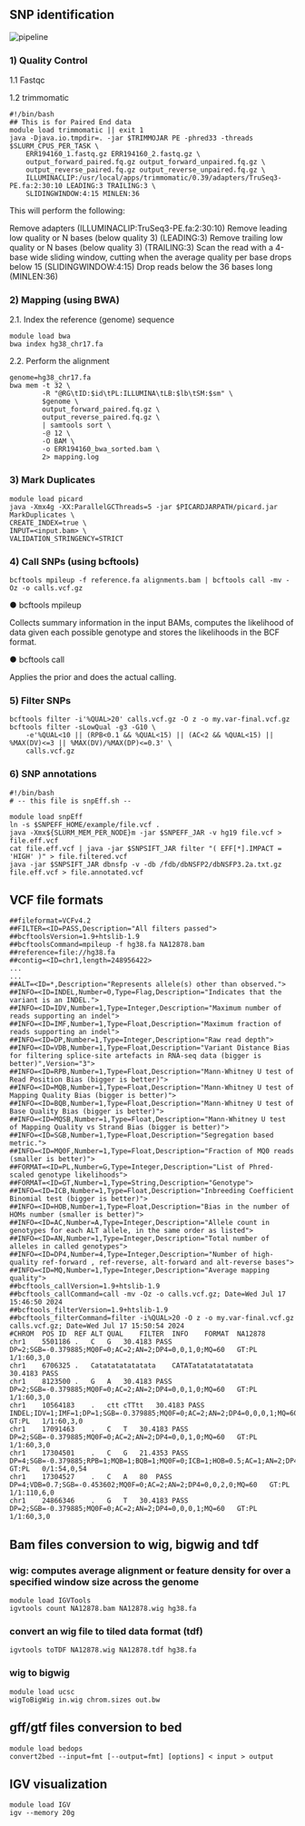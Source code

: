 ## SNP identification
![pipeline](https://github.com/TriLab-bioinf/WORKSHOP2024_2/blob/main/figures/pipeline.jpg)


### 1) Quality Control
1.1 Fastqc

1.2 trimmomatic
```
#!/bin/bash
## This is for Paired End data
module load trimmomatic || exit 1
java -Djava.io.tmpdir=. -jar $TRIMMOJAR PE -phred33 -threads $SLURM_CPUS_PER_TASK \
    ERR194160_1.fastq.gz ERR194160_2.fastq.gz \
    output_forward_paired.fq.gz output_forward_unpaired.fq.gz \
    output_reverse_paired.fq.gz output_reverse_unpaired.fq.gz \
    ILLUMINACLIP:/usr/local/apps/trimmomatic/0.39/adapters/TruSeq3-PE.fa:2:30:10 LEADING:3 TRAILING:3 \
    SLIDINGWINDOW:4:15 MINLEN:36
```

This will perform the following:

Remove adapters (ILLUMINACLIP:TruSeq3-PE.fa:2:30:10)
Remove leading low quality or N bases (below quality 3) (LEADING:3)
Remove trailing low quality or N bases (below quality 3) (TRAILING:3)
Scan the read with a 4-base wide sliding window, cutting when the average quality per base drops below 15 (SLIDINGWINDOW:4:15)
Drop reads below the 36 bases long (MINLEN:36)

### 2)	Mapping (using BWA)
2.1.	Index the reference (genome) sequence 
```
module load bwa
bwa index hg38_chr17.fa
```

2.2.	Perform the alignment 
```
genome=hg38_chr17.fa
bwa mem -t 32 \
        -R "@RG\tID:$id\tPL:ILLUMINA\tLB:$lb\tSM:$sm" \
        $genome \
        output_forward_paired.fq.gz \
        output_reverse_paired.fq.gz \
        | samtools sort \
        -@ 12 \
        -O BAM \
        -o ERR194160_bwa_sorted.bam \
        2> mapping.log
```

### 3) Mark Duplicates
```
module load picard
java -Xmx4g -XX:ParallelGCThreads=5 -jar $PICARDJARPATH/picard.jar MarkDuplicates \
CREATE_INDEX=true \
INPUT=<input.bam> \
VALIDATION_STRINGENCY=STRICT
```

### 4) Call SNPs (using bcftools) 
```
bcftools mpileup -f reference.fa alignments.bam | bcftools call -mv -Oz -o calls.vcf.gz
```

● bcftools mpileup

 Collects summary information in the input BAMs, computes the likelihood of data given each possible genotype and stores the likelihoods in the BCF format.
 
● bcftools call

 Applies the prior and does the actual calling.

### 5) Filter SNPs 
```
bcftools filter -i'%QUAL>20' calls.vcf.gz -O z -o my.var-final.vcf.gz
bcftools filter -sLowQual -g3 -G10 \
    -e'%QUAL<10 || (RPB<0.1 && %QUAL<15) || (AC<2 && %QUAL<15) || %MAX(DV)<=3 || %MAX(DV)/%MAX(DP)<=0.3' \
    calls.vcf.gz
```

### 6) SNP annotations
```
#!/bin/bash
# -- this file is snpEff.sh --

module load snpEff
ln -s $SNPEFF_HOME/example/file.vcf .
java -Xmx${SLURM_MEM_PER_NODE}m -jar $SNPEFF_JAR -v hg19 file.vcf > file.eff.vcf
cat file.eff.vcf | java -jar $SNPSIFT_JAR filter "( EFF[*].IMPACT = 'HIGH' )" > file.filtered.vcf
java -jar $SNPSIFT_JAR dbnsfp -v -db /fdb/dbNSFP2/dbNSFP3.2a.txt.gz file.eff.vcf > file.annotated.vcf
```

## VCF file formats
```
##fileformat=VCFv4.2
##FILTER=<ID=PASS,Description="All filters passed">
##bcftoolsVersion=1.9+htslib-1.9
##bcftoolsCommand=mpileup -f hg38.fa NA12878.bam
##reference=file://hg38.fa
##contig=<ID=chr1,length=248956422>
...
...
##ALT=<ID=*,Description="Represents allele(s) other than observed.">
##INFO=<ID=INDEL,Number=0,Type=Flag,Description="Indicates that the variant is an INDEL.">
##INFO=<ID=IDV,Number=1,Type=Integer,Description="Maximum number of reads supporting an indel">
##INFO=<ID=IMF,Number=1,Type=Float,Description="Maximum fraction of reads supporting an indel">
##INFO=<ID=DP,Number=1,Type=Integer,Description="Raw read depth">
##INFO=<ID=VDB,Number=1,Type=Float,Description="Variant Distance Bias for filtering splice-site artefacts in RNA-seq data (bigger is better)",Version="3">
##INFO=<ID=RPB,Number=1,Type=Float,Description="Mann-Whitney U test of Read Position Bias (bigger is better)">
##INFO=<ID=MQB,Number=1,Type=Float,Description="Mann-Whitney U test of Mapping Quality Bias (bigger is better)">
##INFO=<ID=BQB,Number=1,Type=Float,Description="Mann-Whitney U test of Base Quality Bias (bigger is better)">
##INFO=<ID=MQSB,Number=1,Type=Float,Description="Mann-Whitney U test of Mapping Quality vs Strand Bias (bigger is better)">
##INFO=<ID=SGB,Number=1,Type=Float,Description="Segregation based metric.">
##INFO=<ID=MQ0F,Number=1,Type=Float,Description="Fraction of MQ0 reads (smaller is better)">
##FORMAT=<ID=PL,Number=G,Type=Integer,Description="List of Phred-scaled genotype likelihoods">
##FORMAT=<ID=GT,Number=1,Type=String,Description="Genotype">
##INFO=<ID=ICB,Number=1,Type=Float,Description="Inbreeding Coefficient Binomial test (bigger is better)">
##INFO=<ID=HOB,Number=1,Type=Float,Description="Bias in the number of HOMs number (smaller is better)">
##INFO=<ID=AC,Number=A,Type=Integer,Description="Allele count in genotypes for each ALT allele, in the same order as listed">
##INFO=<ID=AN,Number=1,Type=Integer,Description="Total number of alleles in called genotypes">
##INFO=<ID=DP4,Number=4,Type=Integer,Description="Number of high-quality ref-forward , ref-reverse, alt-forward and alt-reverse bases">
##INFO=<ID=MQ,Number=1,Type=Integer,Description="Average mapping quality">
##bcftools_callVersion=1.9+htslib-1.9
##bcftools_callCommand=call -mv -Oz -o calls.vcf.gz; Date=Wed Jul 17 15:46:50 2024
##bcftools_filterVersion=1.9+htslib-1.9
##bcftools_filterCommand=filter -i%QUAL>20 -O z -o my.var-final.vcf.gz calls.vcf.gz; Date=Wed Jul 17 15:50:54 2024
#CHROM	POS	ID	REF	ALT	QUAL	FILTER	INFO	FORMAT	NA12878
chr1	5501186	.	C	G	30.4183	PASS	DP=2;SGB=-0.379885;MQ0F=0;AC=2;AN=2;DP4=0,0,1,0;MQ=60	GT:PL	1/1:60,3,0
chr1	6706325	.	Catatatatatatata	CATATatatatatatatata	30.4183	PASS	
chr1	8123500	.	G	A	30.4183	PASS	DP=2;SGB=-0.379885;MQ0F=0;AC=2;AN=2;DP4=0,0,1,0;MQ=60	GT:PL	1/1:60,3,0
chr1	10564183	.	ctt	cTTtt	30.4183	PASS	INDEL;IDV=1;IMF=1;DP=1;SGB=-0.379885;MQ0F=0;AC=2;AN=2;DP4=0,0,0,1;MQ=60	GT:PL	1/1:60,3,0
chr1	17091463	.	C	T	30.4183	PASS	DP=2;SGB=-0.379885;MQ0F=0;AC=2;AN=2;DP4=0,0,1,0;MQ=60	GT:PL	1/1:60,3,0
chr1	17304501	.	C	G	21.4353	PASS	DP=4;SGB=-0.379885;RPB=1;MQB=1;BQB=1;MQ0F=0;ICB=1;HOB=0.5;AC=1;AN=2;DP4=1,0,1,0;MQ=60	GT:PL	0/1:54,0,54
chr1	17304527	.	C	A	80	PASS	DP=4;VDB=0.7;SGB=-0.453602;MQ0F=0;AC=2;AN=2;DP4=0,0,2,0;MQ=60	GT:PL	1/1:110,6,0
chr1	24866346	.	G	T	30.4183	PASS	DP=2;SGB=-0.379885;MQ0F=0;AC=2;AN=2;DP4=0,0,0,1;MQ=60	GT:PL	1/1:60,3,0
```
 
## Bam files conversion to wig, bigwig and tdf
### wig: computes average alignment or feature density for over a specified window size across the genome
```
module load IGVTools
igvtools count NA12878.bam NA12878.wig hg38.fa
```

### convert an wig file to tiled data format (tdf)
```
igvtools toTDF NA12878.wig NA12878.tdf hg38.fa
```

### wig to bigwig
```
module load ucsc 
wigToBigWig in.wig chrom.sizes out.bw
```

## gff/gtf files conversion to bed
```
module load bedops
convert2bed --input=fmt [--output=fmt] [options] < input > output
```

## IGV visualization
```
module load IGV
igv --memory 20g
```


